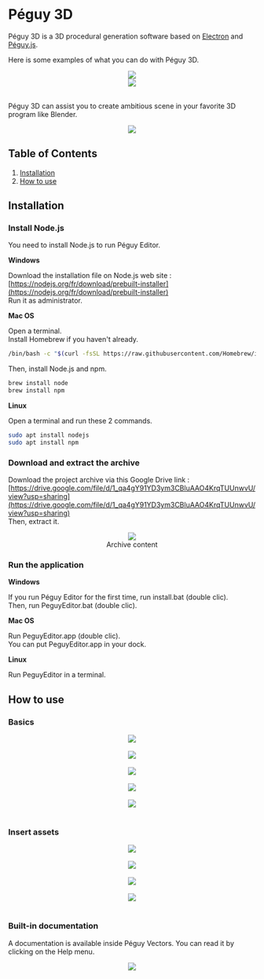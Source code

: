 # Péguy 3D
Péguy 3D is a 3D procedural generation software based on [Electron](https://www.electronjs.org/) and [Péguy.js](https://github.com/Killfaeh/Peguy.js).</br>

Here is some examples of what you can do with Péguy 3D.</br>

<div align="center">
<img src="./demos/quickStartDemoScreenshot.png"></br>
<img src="./demos/screenshot.png">
</div></br>

Péguy 3D can assist you to create ambitious scene in your favorite 3D program like Blender.</br>

<div align="center">
<img src="./demos/buildingsIllustration.jpg">
</div>

## Table of Contents

1. [Installation](#installation)
2. [How to use](#how-to-use)

## Installation

### Install Node.js

You need to install Node.js to run Péguy Editor.

**Windows**

Download the installation file on Node.js web site : [https://nodejs.org/fr/download/prebuilt-installer](https://nodejs.org/fr/download/prebuilt-installer) </br>
Run it as administrator.

**Mac OS**

Open a terminal. </br>
Install Homebrew if you haven't already.

```bash
/bin/bash -c "$(curl -fsSL https://raw.githubusercontent.com/Homebrew/install/HEAD/install.sh)"
```

Then, install Node.js and npm.

```bash
brew install node
brew install npm
```

**Linux**

Open a terminal and run these 2 commands.

```bash
sudo apt install nodejs
sudo apt install npm
```

### Download and extract the archive

Download the project archive via this Google Drive link : [https://drive.google.com/file/d/1_qa4gY91YD3ym3CBluAAO4KrqTUUnwvU/view?usp=sharing](https://drive.google.com/file/d/1_qa4gY91YD3ym3CBluAAO4KrqTUUnwvU/view?usp=sharing) </br>
Then, extract it.

<div align="center">
<img src="./doc/archiveContent.png"></br>
Archive content
</div>

### Run the application

**Windows**

If you run Péguy Editor for the first time, run install.bat (double clic).</br>
Then, run PeguyEditor.bat (double clic).

**Mac OS**

Run PeguyEditor.app (double clic).</br>
You can put PeguyEditor.app in your dock.

**Linux**

Run PeguyEditor in a terminal.

## How to use

### Basics

<div align="center">
<img src="./demos/quickStartDemoScreenshot.png">
</div></br>

<div align="center">
<img src="./doc/02-addScript.png">
</div></br>

<div align="center">
<img src="./doc/03-emptyScript.png">
</div></br>

<div align="center">
<img src="./doc/04-materialsScript.png">
</div></br>

<div align="center">
<img src="./doc/05-includeScript.png">
</div></br>

### Insert assets

<div align="center">
<img src="./doc/06-vectorailAssetsLibrary.png">
</div></br>

<div align="center">
<img src="./doc/07-vectorialAssetsLibraryQuickAccess.png">
</div></br>

<div align="center">
<img src="./doc/08-insertVectorialAsset.png">
</div></br>

<div align="center">
<img src="./doc/09-insertVectorialAsset.png">
</div></br>

### Built-in documentation

A documentation is available inside Péguy Vectors. You can read it by clicking on the Help menu.</br>

<div align="center">
<img src="./doc/10-help.png">
</div></br>
